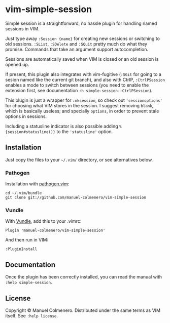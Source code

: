 # vim-simple-session

Simple session is a straightforward, no hassle plugin for handling named
sessions in VIM.

Just type away `:Session {name}` for creating new sessions or switching to
old sessions. `:SList`, `:SDelete` and `:SQuit` pretty much do what they
promise. Commands that take an argument support autocompletion.

Sessions are automatically saved when VIM is closed or an old session is
opened up.

If present, this plugin also integrates with vim-fugitive (`:SGit` for going
to a sesion named like the current git branch), and also with CtrlP,
`:CtrlPSession` enables a mode to switch between sessions (you need to enable
the extension first, see documentation `:h simple-session-:CtrlPSession`).

This plugin is just a wrapper for `:mksession`, so check out `'sessionoptions'`
for choosing what VIM stores in the session. I suggest removing `blank`, which
is basically useless; and specially `options`, in order to prevent stale options
in sessions.

Including a statusline indicator is also possible adding
`%{session#statusline()}` to the `'statusline'` option.

## Installation

Just copy the files to your `~/.vim/` directory, or see alternatives below.

### Pathogen

Installation with [pathogen.vim](https://github.com/tpope/vim-pathogen):

    cd ~/.vim/bundle
    git clone git://github.com/manuel-colmenero/vim-simple-session


### Vundle

With [Vundle](https://github.com/gmarik/Vundle.vim), add this to your .vimrc:

    Plugin 'manuel-colmenero/vim-simple-session'

And then run in VIM:

    :PluginInstall

## Documentation

Once the plugin has been correctly installed, you can read the manual with
`:help simple-session`.

## License

Copyright © Manuel Colmenero. Distributed under the same terms as VIM itself.
See `:help license`.
